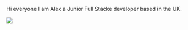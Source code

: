 Hi everyone I am Alex a Junior Full Stacke developer based in the UK.





<a href="https://www.linkedin.com/in/alexander-fazan-51807b1a6/" target="_blank"> <img src="https://img.shields.io/badge/LinkedIn-0077B5?style=for-the-badge&logo=linkedin&logoColor=white" /> </a>

